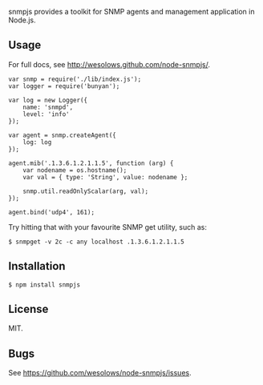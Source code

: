 snmpjs provides a toolkit for SNMP agents and management application in Node.js.

## Usage

For full docs, see <http://wesolows.github.com/node-snmpjs/>.

	var snmp = require('./lib/index.js');
	var logger = require('bunyan');

	var log = new Logger({
		name: 'snmpd',
		level: 'info'
	});

	var agent = snmp.createAgent({
		log: log
	});

	agent.mib('.1.3.6.1.2.1.1.5', function (arg) {
		var nodename = os.hostname();
		var val = { type: 'String', value: nodename };

		snmp.util.readOnlyScalar(arg, val);
	});

	agent.bind('udp4', 161);

Try hitting that with your favourite SNMP get utility, such as:

	$ snmpget -v 2c -c any localhost .1.3.6.1.2.1.1.5

## Installation

	$ npm install snmpjs

## License

MIT.

## Bugs

See <https://github.com/wesolows/node-snmpjs/issues>.
